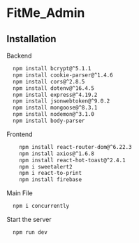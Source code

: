 # FitMe_Admin

## Installation

Backend

```bash
  npm install bcrypt@^5.1.1
  npm install cookie-parser@^1.4.6
  npm install cors@^2.8.5
  npm install dotenv@^16.4.5
  npm install express@^4.19.2
  npm install jsonwebtoken@^9.0.2
  npm install mongoose@^8.3.1
  npm install nodemon@^3.1.0  
  npm install body-parser
```
Frontend

```bash
    npm install react-router-dom@^6.22.3
    npm install axios@^1.6.8
    npm install react-hot-toast@^2.4.1
    npm i sweetalert2
    npm i react-to-print
    npm install firebase
```
Main File

```bash
  npm i concurrently
```
Start the server

```bash
  npm run dev
```